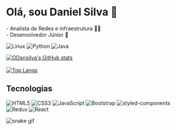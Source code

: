 # Olá, sou Daniel Silva :wave:
<span>- Analista de Redes e infraestrutura</span> :student:<br/>
<span>- Desenvolvedor Júnior</span> :baby:
<br/>

<div style="display: inline-block;">
  <img alt="Linux" src="https://img.shields.io/badge/Linux-FCC624?style=for-the-badge&logo=linux&logoColor=black"/>
  <img alt="Python" src="https://img.shields.io/badge/Python-14354C?style=for-the-badge&logo=python&logoColor=white"/>
  <img alt="Java" src="https://img.shields.io/badge/Java-ED8B00?style=for-the-badge&logo=java&logoColor=white"/>
</div>
<br/>

[![ODansilva's GitHub stats](https://github-readme-stats.vercel.app/api?username=ODansilva&count_private=true&show_icons=true&theme=midnight-purple)](https://github.com/ODansilva/github-readme-stats)<br/><br/>
[![Top Langs](https://github-readme-stats.vercel.app/api/top-langs/?username=ODansilva&layout=compact&theme=midnight-purple)](https://github.com/ODansilva/github-readme-stats)

## Tecnologias

<div style="display: inline-block;">
  <img alt="HTML5" src="https://img.shields.io/badge/HTML5-E34F26?style=for-the-badge&logo=html5&logoColor=white"/>
  <img alt="CSS3" src="https://img.shields.io/badge/CSS3-1572B6?style=for-the-badge&logo=css3&logoColor=white"/>
  <img alt="JavaScript" src="https://img.shields.io/badge/JavaScript-F7DF1E?style=for-the-badge&logo=javascript&logoColor=black"/>
  <img alt="Bootstrap" src="https://img.shields.io/badge/Bootstrap-563D7C?style=for-the-badge&logo=bootstrap&logoColor=white"/>
  <img alt="styled-components" src="https://img.shields.io/badge/styled--components-DB7093?style=for-the-badge&logo=styled-components&logoColor=white"/>
  <img alt="Redux" src="https://img.shields.io/badge/Redux-593D88?style=for-the-badge&logo=redux&logoColor=white"/>
  <img alt="React" src="https://img.shields.io/badge/React-20232A?style=for-the-badge&logo=react&logoColor=61DAFB"/>
</div>

![snake gif](https://github.com/ODansilva/ODansilva/blob/output/github-contribution-grid-snake.svg)

